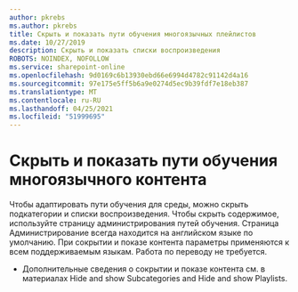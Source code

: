 ```yaml
---
author: pkrebs
ms.author: pkrebs
title: Скрыть и показать пути обучения многоязычных плейлистов
ms.date: 10/27/2019
description: Скрыть и показать списки воспроизведения
ROBOTS: NOINDEX, NOFOLLOW
ms.service: sharepoint-online
ms.openlocfilehash: 9d0169c6b13930ebd66e6994d4782c91142d4a16
ms.sourcegitcommit: 97e175e5ff5b6a9e0274d5ec9b39fdf7e18eb387
ms.translationtype: MT
ms.contentlocale: ru-RU
ms.lasthandoff: 04/25/2021
ms.locfileid: "51999695"
---
```

# <a name="hide-and-show-learning-pathways-multilingual-content"></a>Скрыть и показать пути обучения многоязычного контента 

Чтобы адаптировать пути обучения для среды, можно скрыть подкатегории и списки воспроизведения. Чтобы скрыть содержимое, используйте страницу администрирования путей обучения. Страница Администрирование всегда находится на английском языке по умолчанию. При сокрытии и показе контента параметры применяются к всем поддерживаемым языкам. Работа по переводу не требуется. 

- Дополнительные сведения о сокрытии и показе контента см. в материалах Hide and show Subcategories and Hide and show Playlists. 



